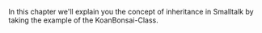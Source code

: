 In this chapter we'll explain you the concept of inheritance in Smalltalk by taking the example of the KoanBonsai-Class.  